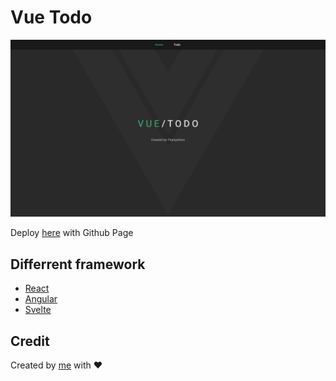 # Vue Todo

![Cover](./git-cover.png)

Deploy [here](https://bloodzmoon.github.io/vue-todo/) with Github Page

## Differrent framework

- [React](https://github.com/bloodzmoon/react-todo)
- [Angular](https://github.com/bloodzmoon/angular-todo)
- [Svelte](https://github.com/bloodzmoon/svelte-todo)

## Credit

Created by [me](https://github.com/bloodzmoon) with ❤
